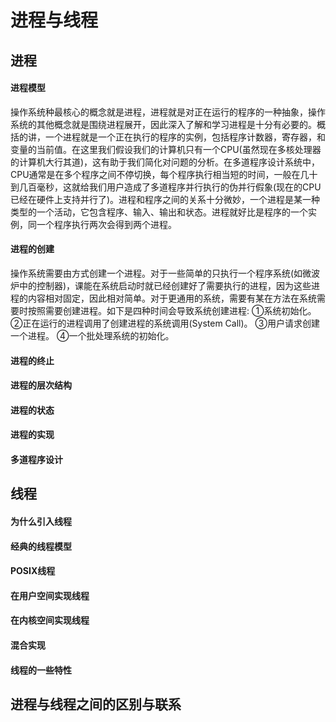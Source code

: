 # 进程与线程
## 进程
#### 进程模型
操作系统种最核心的概念就是进程，进程就是对正在运行的程序的一种抽象，操作系统的其他概念就是围绕进程展开，因此深入了解和学习进程是十分有必要的。概括的讲，一个进程就是一个正在执行的程序的实例，包括程序计数器，寄存器，和变量的当前值。在这里我们假设我们的计算机只有一个CPU(虽然现在多核处理器的计算机大行其道)，这有助于我们简化对问题的分析。在多道程序设计系统中，CPU通常是在多个程序之间不停切换，每个程序执行相当短的时间，一般在几十到几百毫秒，这就给我们用户造成了多道程序并行执行的伪并行假象(现在的CPU已经在硬件上支持并行了)。进程和程序之间的关系十分微妙，一个进程是某一种类型的一个活动，它包含程序、输入、输出和状态。进程就好比是程序的一个实例，同一个程序执行两次会得到两个进程。
#### 进程的创建
操作系统需要由方式创建一个进程。对于一些简单的只执行一个程序系统(如微波炉中的控制器)，课能在系统启动时就已经创建好了需要执行的进程，因为这些进程的内容相对固定，因此相对简单。对于更通用的系统，需要有某在方法在系统需要时按照需要创建进程。如下是四种时间会导致系统创建进程:
①系统初始化。
②正在运行的进程调用了创建进程的系统调用(System Call)。
③用户请求创建一个进程。
④一个批处理系统的初始化。

#### 进程的终止
#### 进程的层次结构
#### 进程的状态
#### 进程的实现
#### 多道程序设计

## 线程
#### 为什么引入线程
#### 经典的线程模型
#### POSIX线程
#### 在用户空间实现线程
#### 在内核空间实现线程
#### 混合实现
#### 线程的一些特性

## 进程与线程之间的区别与联系


